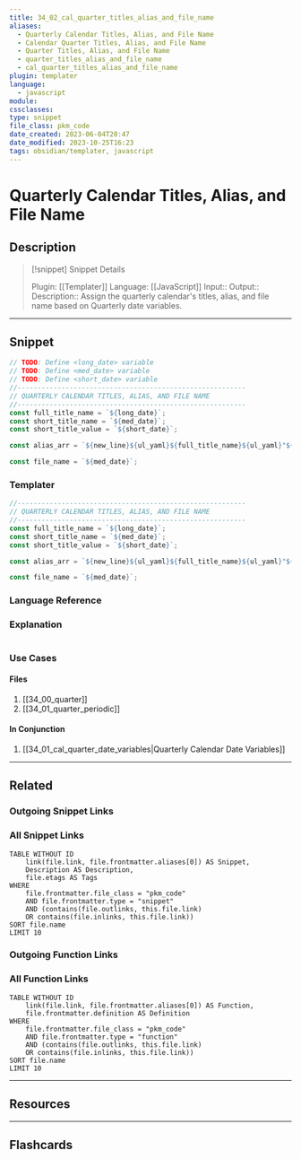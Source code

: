 ```yaml
---
title: 34_02_cal_quarter_titles_alias_and_file_name
aliases:
  - Quarterly Calendar Titles, Alias, and File Name
  - Calendar Quarter Titles, Alias, and File Name
  - Quarter Titles, Alias, and File Name
  - quarter_titles_alias_and_file_name
  - cal_quarter_titles_alias_and_file_name
plugin: templater
language:
  - javascript
module:
cssclasses:
type: snippet
file_class: pkm_code
date_created: 2023-06-04T20:47
date_modified: 2023-10-25T16:23
tags: obsidian/templater, javascript
---
```

# Quarterly Calendar Titles, Alias, and File Name

## Description

> [!snippet] Snippet Details
>
> Plugin: [[Templater]]
> Language: [[JavaScript]]
> Input::
> Output::
> Description:: Assign the quarterly calendar's titles, alias, and file name based on Quarterly date variables.

---

## Snippet

<!-- Add the full code including explanatory comments  -->

```javascript
// TODO: Define <long_date> variable
// TODO: Define <med_date> variable
// TODO: Define <short_date> variable
//---------------------------------------------------------
// QUARTERLY CALENDAR TITLES, ALIAS, AND FILE NAME
//---------------------------------------------------------
const full_title_name = `${long_date}`;
const short_title_name = `${med_date}`;
const short_title_value = `${short_date}`;

const alias_arr = `${new_line}${ul_yaml}${full_title_name}${ul_yaml}"${short_title_name}" ${short_title_value}`;

const file_name = `${med_date}`;
```

### Templater

<!-- Add the full code excluding explanatory comments  -->

```javascript
//---------------------------------------------------------
// QUARTERLY CALENDAR TITLES, ALIAS, AND FILE NAME
//---------------------------------------------------------
const full_title_name = `${long_date}`;
const short_title_name = `${med_date}`;
const short_title_value = `${short_date}`;

const alias_arr = `${new_line}${ul_yaml}${full_title_name}${ul_yaml}"${short_title_name}" ${short_title_value}`;

const file_name = `${med_date}`;
```

### Language Reference

<!-- Recreate the code with links to files  -->

### Explanation

```javascript

```

### Use Cases

#### Files

<!-- Files containing the snippet  -->

1. [[34_00_quarter]]
2. [[34_01_quarter_periodic]]

#### In Conjunction

<!-- Snippets used together with this snippet  -->

1. [[34_01_cal_quarter_date_variables|Quarterly Calendar Date Variables]]

---

## Related

### Outgoing Snippet Links

<!-- Link related snippet here -->

### All Snippet Links

<!-- Query limit 10  -->

```dataview
TABLE WITHOUT ID
	link(file.link, file.frontmatter.aliases[0]) AS Snippet,
	Description AS Description,
	file.etags AS Tags
WHERE
	file.frontmatter.file_class = "pkm_code"
	AND file.frontmatter.type = "snippet"
	AND (contains(file.outlinks, this.file.link)
	OR contains(file.inlinks, this.file.link))
SORT file.name
LIMIT 10
```

### Outgoing Function Links

<!-- Link related functions here -->

### All Function Links

<!-- Query limit 10  -->

```dataview
TABLE WITHOUT ID
	link(file.link, file.frontmatter.aliases[0]) AS Function,
	file.frontmatter.definition AS Definition
WHERE
	file.frontmatter.file_class = "pkm_code"
	AND file.frontmatter.type = "function"
	AND (contains(file.outlinks, this.file.link)
	OR contains(file.inlinks, this.file.link))
SORT file.name
LIMIT 10
```

---

## Resources

---

## Flashcards
